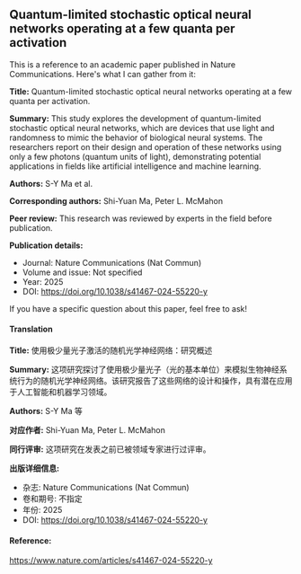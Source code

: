 ## Quantum-limited stochastic optical neural networks operating at a few quanta per activation

This is a reference to an academic paper published in Nature Communications. Here's what I can gather from it:

**Title:** Quantum-limited stochastic optical neural networks operating at a few quanta per activation.

**Summary:** This study explores the development of quantum-limited stochastic optical neural networks, which are devices that use light and randomness to mimic the behavior of biological neural systems. The researchers report on their design and operation of these networks using only a few photons (quantum units of light), demonstrating potential applications in fields like artificial intelligence and machine learning.

**Authors:** S-Y Ma et al.

**Corresponding authors:** Shi-Yuan Ma, Peter L. McMahon

**Peer review:** This research was reviewed by experts in the field before publication.

**Publication details:**

* Journal: Nature Communications (Nat Commun)
* Volume and issue: Not specified
* Year: 2025
* DOI: https://doi.org/10.1038/s41467-024-55220-y

If you have a specific question about this paper, feel free to ask!

#### Translation 

**Title:** 使用极少量光子激活的随机光学神经网络：研究概述

**Summary:** 这项研究探讨了使用极少量光子（光的基本单位）来模拟生物神经系统行为的随机光学神经网络。该研究报告了这些网络的设计和操作，具有潜在应用于人工智能和机器学习领域。

**Authors:** S-Y Ma 等

**对应作者:** Shi-Yuan Ma, Peter L. McMahon

**同行评审:** 这项研究在发表之前已被领域专家进行过评审。

**出版详细信息:**

* 杂志: Nature Communications (Nat Commun)
* 卷和期号: 不指定
* 年份: 2025
* DOI: https://doi.org/10.1038/s41467-024-55220-y

#### Reference: 

https://www.nature.com/articles/s41467-024-55220-y